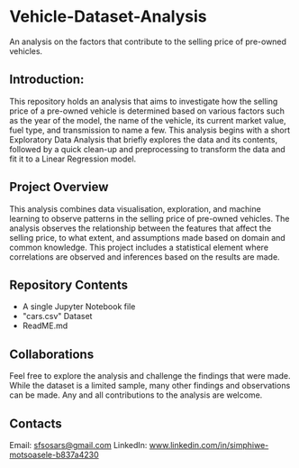 # Vehicle-Dataset-Analysis
An analysis on the factors that contribute to the selling price of pre-owned vehicles.

## Introduction:
This repository holds an analysis that aims to investigate how the selling price of a pre-owned vehicle is determined based on various factors such as the year of the model, the name of the vehicle, its current market value, fuel type, and transmission to name a few. This analysis begins with a short Exploratory Data Analysis that briefly explores the data and its contents, followed by a quick clean-up and preprocessing to transform the data and fit it to a Linear Regression model.

## Project Overview
This analysis combines data visualisation, exploration, and machine learning to observe patterns in the selling price of pre-owned vehicles. The analysis observes the relationship between the features that affect the selling price, to what extent, and assumptions made based on domain and common knowledge. This project includes a statistical element where correlations are observed and inferences based on the results are made.

## Repository Contents
* A single Jupyter Notebook file
* "cars.csv" Dataset
* ReadME.md

## Collaborations
Feel free to explore the analysis and challenge the findings that were made. While the dataset is a limited sample, many other findings and observations can be made. Any and all contributions to the analysis are welcome. 

## Contacts
Email: sfsosars@gmail.com
LinkedIn: www.linkedin.com/in/simphiwe-motsoasele-b837a4230


